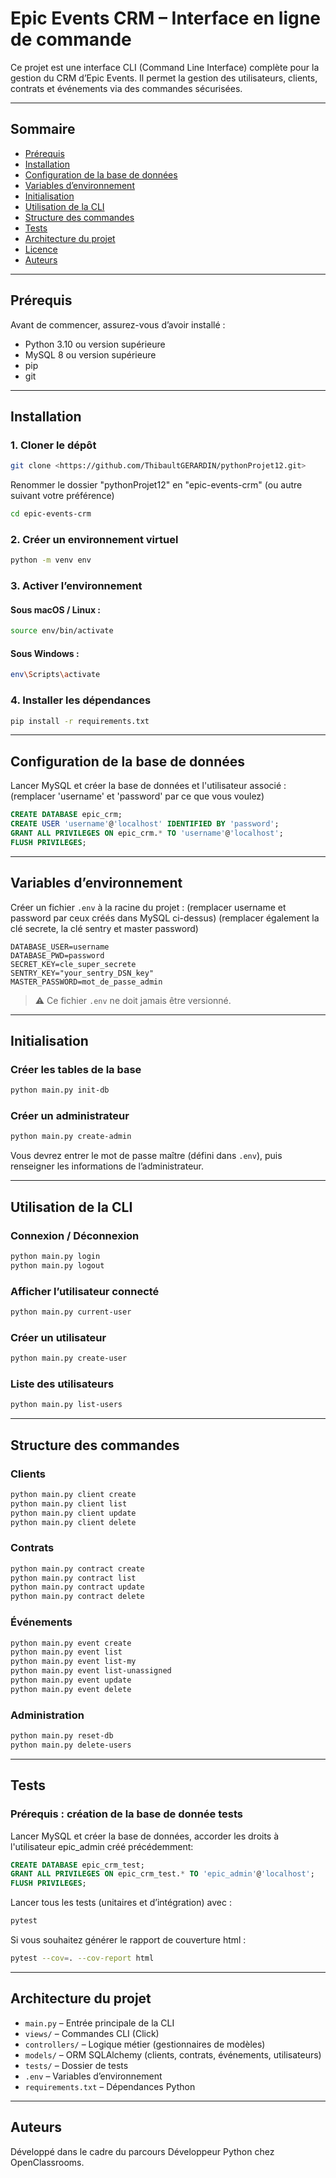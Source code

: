 # Epic Events CRM – Interface en ligne de commande

Ce projet est une interface CLI (Command Line Interface) complète pour la gestion du CRM d’Epic Events. Il permet la gestion des utilisateurs, clients, contrats et événements via des commandes sécurisées.

---

## Sommaire

- [Prérequis](#prérequis)
- [Installation](#installation)
- [Configuration de la base de données](#configuration-de-la-base-de-données)
- [Variables d’environnement](#variables-denvironnement)
- [Initialisation](#initialisation)
- [Utilisation de la CLI](#utilisation-de-la-cli)
- [Structure des commandes](#structure-des-commandes)
- [Tests](#tests)
- [Architecture du projet](#architecture-du-projet)
- [Licence](#licence)
- [Auteurs](#auteurs)

---

## Prérequis

Avant de commencer, assurez-vous d’avoir installé :

- Python 3.10 ou version supérieure  
- MySQL 8 ou version supérieure  
- pip  
- git  

---

## Installation

### 1. Cloner le dépôt

```bash
git clone <https://github.com/ThibaultGERARDIN/pythonProjet12.git>
```
Renommer le dossier "pythonProjet12" en "epic-events-crm" (ou autre suivant votre préférence)

```bash
cd epic-events-crm
```
### 2. Créer un environnement virtuel

```bash
python -m venv env
```

### 3. Activer l’environnement

#### Sous macOS / Linux :

```bash
source env/bin/activate
```

#### Sous Windows :

```bash
env\Scripts\activate
```

### 4. Installer les dépendances

```bash
pip install -r requirements.txt
```

---

## Configuration de la base de données

Lancer MySQL et créer la base de données et l'utilisateur associé :
(remplacer 'username' et 'password' par ce que vous voulez)

```sql
CREATE DATABASE epic_crm;
CREATE USER 'username'@'localhost' IDENTIFIED BY 'password';
GRANT ALL PRIVILEGES ON epic_crm.* TO 'username'@'localhost';
FLUSH PRIVILEGES;
```

---

## Variables d’environnement

Créer un fichier `.env` à la racine du projet :
(remplacer username et password par ceux créés dans MySQL ci-dessus)
(remplacer également la clé secrete, la clé sentry et master password)
```env
DATABASE_USER=username
DATABASE_PWD=password
SECRET_KEY=cle_super_secrete
SENTRY_KEY="your_sentry_DSN_key"
MASTER_PASSWORD=mot_de_passe_admin
```

> ⚠️ Ce fichier `.env` ne doit jamais être versionné.

---

## Initialisation

### Créer les tables de la base

```bash
python main.py init-db
```

### Créer un administrateur

```bash
python main.py create-admin
```

Vous devrez entrer le mot de passe maître (défini dans `.env`), puis renseigner les informations de l’administrateur.

---

## Utilisation de la CLI

### Connexion / Déconnexion

```bash
python main.py login
python main.py logout
```

### Afficher l’utilisateur connecté

```bash
python main.py current-user
```

### Créer un utilisateur

```bash
python main.py create-user
```

### Liste des utilisateurs

```bash
python main.py list-users
```

---

## Structure des commandes

### Clients

```bash
python main.py client create
python main.py client list
python main.py client update
python main.py client delete
```

### Contrats

```bash
python main.py contract create
python main.py contract list
python main.py contract update
python main.py contract delete
```

### Événements

```bash
python main.py event create
python main.py event list
python main.py event list-my
python main.py event list-unassigned
python main.py event update
python main.py event delete
```

### Administration

```bash
python main.py reset-db
python main.py delete-users
```

---

## Tests

### Prérequis : création de la base de donnée tests

Lancer MySQL et créer la base de données, accorder les droits à l'utilisateur epic_admin créé précédemment:


```sql
CREATE DATABASE epic_crm_test;
GRANT ALL PRIVILEGES ON epic_crm_test.* TO 'epic_admin'@'localhost';
FLUSH PRIVILEGES;
```

Lancer tous les tests (unitaires et d’intégration) avec :

```bash
pytest
```

Si vous souhaitez générer le rapport de couverture html :

```bash
pytest --cov=. --cov-report html
```
---

## Architecture du projet

- `main.py` – Entrée principale de la CLI  
- `views/` – Commandes CLI (Click)  
- `controllers/` – Logique métier (gestionnaires de modèles)  
- `models/` – ORM SQLAlchemy (clients, contrats, événements, utilisateurs)  
- `tests/` – Dossier de tests  
- `.env` – Variables d’environnement  
- `requirements.txt` – Dépendances Python  

---

## Auteurs

Développé dans le cadre du parcours Développeur Python chez OpenClassrooms.

